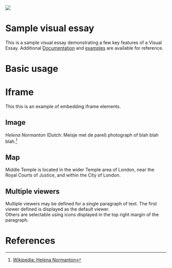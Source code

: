 <a href="https://juncture-digital.org"><img src="https://juncture-digital.org/images/ve-button.png"></a>

<param ve-config 
       title="Women In The Law"
       author="Middle Temple Library"
       banner="https://www.middletemple.org.uk/sites/default/files/Uploads/archive/Robinson.png" 
       layout="vertical">

<!-- Entities discussed throughout the essay are typically defined before the essay text and
     are thus available in all text.  Entity identifiers (QIDs) can be found in either
     Wikipedia or Wikidata (https://www.wikidata.org)> -->
 

<param ve-entity eid="Q5703674"> <!-- Helena Normanton -->
<param ve-entity eid="Q925942"> <!-- Middle Temple -->


# Sample visual essay

This is a sample visual essay demonstrating a few key features of a Visual Essay. Additional [Documentation](https://github.com/JSTOR-Labs/juncture/wiki) and [examples](https://jstor-labs.github.io/juncture-examples) are available for reference.

<param ve-image
       url="https://www.middletemple.org.uk/sites/default/files/styles/large/public/CC%20Temple%20Bar%2018C_0.jpg">

# Basic usage

# Iframe

This this is an example of embedding iframe elements.

<param ve-iframe id="timeline" src=="https://cdn.knightlab.com/libs/timeline3/latest/embed/index.html?source=1UEgKxxkuU7QvQ7PkOM0ahUC1n0PqH7fpER_pT9jW2oI&font=Default&lang=en&initial_zoom=2">



## Image

_Helena Normanton_ (Dutch: Meisje met de parel) photograph of blah blah blah.[^1]
<param ve-image 
       label="Helena Normanton" 
       description="photograph" 
       license="public domain" 
       url="https://www.middletemple.org.uk/sites/default/files/Uploads/archive/normantonLSEWL.png">

## Map

Middle Temple is located in the wider Temple area of London, near the Royal Courts of Justice, and within the City of London.
<param ve-map center="Q925942" zoom="11" prefer-geojson>

## Multiple viewers

Multiple viewers may be defined for a single paragraph of text.  The first viewer defined is displayed as the default viewer.  
Others are selectable using icons displayed in the top right margin of the paragraph.
<param ve-image 
       manifest="https://iiif.juncture-digital.org/manifest/6dd738aed85597cac540ad31dd5818e86ef7f2918c7b43a9eb3123d5538e6e4c">
<param ve-map center="Q36600" zoom="11">

# References

[^1]: [Wikipedia: Helena Normanton](https://en.wikipedia.org/wiki/Helena_Normanton)
